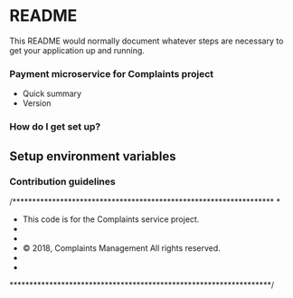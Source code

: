 # README #

This README would normally document whatever steps are necessary to get your application up and running.

### Payment microservice for Complaints project ###

* Quick summary
* Version

### How do I get set up? ###

## Setup environment variables ##


### Contribution guidelines ###

/******************************************************************
 *
 * This code is for the Complaints service project.
 *
 *
 * © 2018, Complaints Management All rights reserved.
 *
 *
 ******************************************************************/
